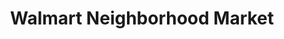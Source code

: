 ---
title: "Walmart Neighborhood Market"
url: /colorado-springs/walmart-neighborhood-market/
shop: Supermarkt
---